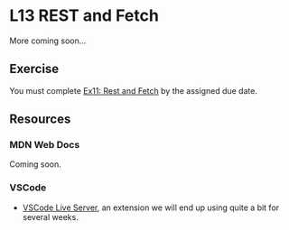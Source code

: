 # L13 REST and Fetch

More coming soon...

## Exercise

You must complete [Ex11: Rest and Fetch](../../exercises/rest-and-fetch) by the assigned due date.

## Resources

### MDN Web Docs

Coming soon.

### VSCode

- [VSCode Live Server](https://marketplace.visualstudio.com/items?itemName=ritwickdey.LiveServer), an extension we will end up using quite a bit for several weeks.
